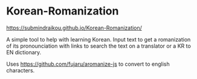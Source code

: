 # Korean-Romanization

https://submindraikou.github.io/Korean-Romanization/

A simple tool to help with learning Korean. Input text to get a romanization of its pronounciation with links to search the text on a translator or a KR to EN dictionary.

Uses https://github.com/fujaru/aromanize-js to convert to english characters.
